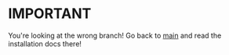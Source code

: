 # IMPORTANT

You're looking at the wrong branch! Go back to [main](https://github.com/IncPlusPlus/atlast-okta) and read the
installation docs there!